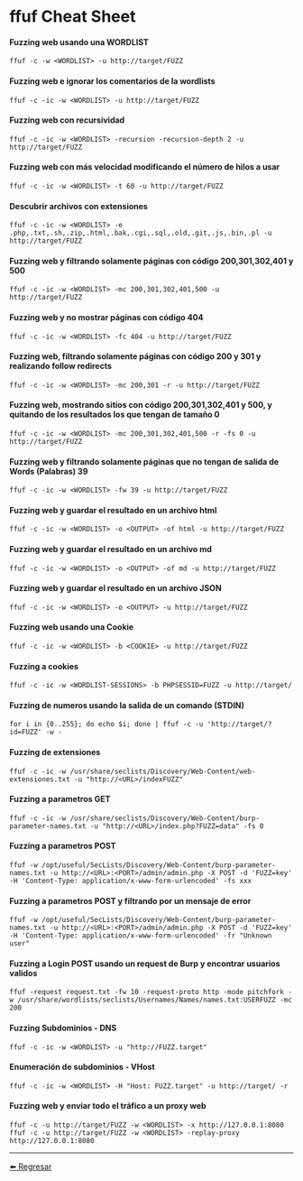 # ffuf Cheat Sheet

#### Fuzzing web usando una WORDLIST
```
ffuf -c -w <WORDLIST> -u http://target/FUZZ
```

#### Fuzzing web e ignorar los comentarios de la wordlists
```
ffuf -c -ic -w <WORDLIST> -u http://target/FUZZ
```

#### Fuzzing web con recursividad
```
ffuf -c -ic -w <WORDLIST> -recursion -recursion-depth 2 -u http://target/FUZZ
```

#### Fuzzing web con más velocidad modificando el número de hilos a usar
```
ffuf -c -ic -w <WORDLIST> -t 60 -u http://target/FUZZ
```

#### Descubrir archivos con extensiones
```
ffuf -c -ic -w <WORDLIST> -e .php,.txt,.sh,.zip,.html,.bak,.cgi,.sql,.old,.git,.js,.bin,.pl -u http://target/FUZZ
```

#### Fuzzing web y filtrando solamente páginas con código 200,301,302,401 y 500
```
ffuf -c -ic -w <WORDLIST> -mc 200,301,302,401,500 -u http://target/FUZZ
```

#### Fuzzing web y no mostrar páginas con código 404
```
ffuf -c -ic -w <WORDLIST> -fc 404 -u http://target/FUZZ
```

#### Fuzzing web, filtrando solamente páginas con código 200 y 301 y realizando follow redirects
```
ffuf -c -ic -w <WORDLIST> -mc 200,301 -r -u http://target/FUZZ
```

#### Fuzzing web, mostrando sitios con código 200,301,302,401 y 500, y quitando de los resultados los que tengan de tamaño 0
```
ffuf -c -ic -w <WORDLIST> -mc 200,301,302,401,500 -r -fs 0 -u http://target/FUZZ
```

#### Fuzzing web y filtrando solamente páginas que no tengan de salida de Words (Palabras) 39
```
ffuf -c -ic -w <WORDLIST> -fw 39 -u http://target/FUZZ
```

#### Fuzzing web y guardar el resultado en un archivo html
```
ffuf -c -ic -w <WORDLIST> -o <OUTPUT> -of html -u http://target/FUZZ
```

#### Fuzzing web y guardar el resultado en un archivo md
```
ffuf -c -ic -w <WORDLIST> -o <OUTPUT> -of md -u http://target/FUZZ
```

#### Fuzzing web y guardar el resultado en un archivo JSON
```
ffuf -c -ic -w <WORDLIST> -o <OUTPUT> -u http://target/FUZZ
```

#### Fuzzing web usando una Cookie
```
ffuf -c -ic -w <WORDLIST> -b <COOKIE> -u http://target/FUZZ
```

#### Fuzzing a cookies
```
ffuf -c -ic -w <WORDLIST-SESSIONS> -b PHPSESSID=FUZZ -u http://target/
```

#### Fuzzing de numeros usando la salida de un comando (STDIN)
```
for i in {0..255}; do echo $i; done | ffuf -c -u 'http://target/?id=FUZZ' -w -
```

#### Fuzzing de extensiones
```
ffuf -c -ic -w /usr/share/seclists/Discovery/Web-Content/web-extensiones.txt -u "http://<URL>/indexFUZZ"
```

#### Fuzzing a parametros GET
```
ffuf -c -ic -w /usr/share/seclists/Discovery/Web-Content/burp-parameter-names.txt -u "http://<URL>/index.php?FUZZ=data" -fs 0
```

#### Fuzzing a parametros POST
```
ffuf -w /opt/useful/SecLists/Discovery/Web-Content/burp-parameter-names.txt -u http://<URL>:<PORT>/admin/admin.php -X POST -d 'FUZZ=key' -H 'Content-Type: application/x-www-form-urlencoded' -fs xxx
```

#### Fuzzing a parametros POST y filtrando por un mensaje de error
```
ffuf -w /opt/useful/SecLists/Discovery/Web-Content/burp-parameter-names.txt -u http://<URL>:<PORT>/admin/admin.php -X POST -d 'FUZZ=key' -H 'Content-Type: application/x-www-form-urlencoded' -fr "Unknown user"
```

#### Fuzzing a Login POST usando un request de Burp y encontrar usuarios validos
```
ffuf -request request.txt -fw 10 -request-proto http -mode pitchfork -w /usr/share/wordlists/seclists/Usernames/Names/names.txt:USERFUZZ -mc 200
```

#### Fuzzing Subdominios - DNS
```
ffuf -c -ic -w <WORDLIST> -u "http://FUZZ.target"
```

#### Enumeración de subdominios - VHost
```
ffuf -c -ic -w <WORDLIST> -H "Host: FUZZ.target" -u http://target/ -r
```

#### Fuzzing web y enviar todo el tráfico a un proxy web
```
ffuf -c -u http://target/FUZZ -w <WORDLIST> -x http://127.0.0.1:8080
ffuf -c -u http://target/FUZZ -w <WORDLIST> -replay-proxy http://127.0.0.1:8080
```

---

[:arrow_left: Regresar](https://github.com/m4lal0/cheatsheets)